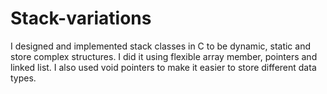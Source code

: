 # Stack-variations
I designed and implemented stack classes in C to be dynamic, static and store complex structures. I did it using flexible array member, pointers and linked list. I also used void pointers to make it easier to store different data types.
